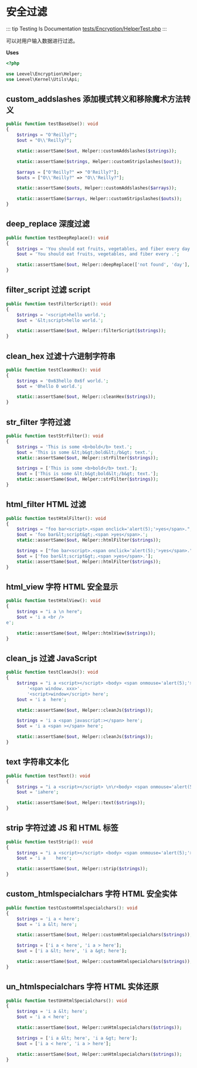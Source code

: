 # 安全过滤

::: tip Testing Is Documentation
[tests/Encryption/HelperTest.php](https://github.com/hunzhiwange/framework/blob/master/tests/Encryption/HelperTest.php)
:::

可以对用户输入数据进行过滤。

**Uses**

``` php
<?php

use Leevel\Encryption\Helper;
use Leevel\Kernel\Utils\Api;
```

## custom_addslashes 添加模式转义和移除魔术方法转义

``` php
public function testBaseUse(): void
{
    $strings = "O'Reilly?";
    $out = "O\\'Reilly?";

    static::assertSame($out, Helper::customAddslashes($strings));

    static::assertSame($strings, Helper::customStripslashes($out));

    $arrays = ["O'Reilly?" => "O'Reilly?"];
    $outs = ["O\\'Reilly?" => "O\\'Reilly?"];

    static::assertSame($outs, Helper::customAddslashes($arrays));

    static::assertSame($arrays, Helper::customStripslashes($outs));
}
```

## deep_replace 深度过滤

``` php
public function testDeepReplace(): void
{
    $strings = 'You should eat fruits, vegetables, and fiber every day.';
    $out = 'You should eat fruits, vegetables, and fiber every .';

    static::assertSame($out, Helper::deepReplace(['not found', 'day'], $strings));
}
```

## filter_script 过滤 script

``` php
public function testFilterScript(): void
{
    $strings = '<script>hello world.';
    $out = '&lt;script>hello world.';

    static::assertSame($out, Helper::filterScript($strings));
}
```

## clean_hex 过滤十六进制字符串

``` php
public function testCleanHex(): void
{
    $strings = '0x63hello 0x6f world.';
    $out = '0hello 0 world.';

    static::assertSame($out, Helper::cleanHex($strings));
}
```

## str_filter 字符过滤

``` php
public function testStrFilter(): void
{
    $strings = 'This is some <b>bold</b> text.';
    $out = 'This is some &lt;b&gt;bold&lt;/b&gt; text.';
    static::assertSame($out, Helper::strFilter($strings));

    $strings = ['This is some <b>bold</b> text.'];
    $out = ['This is some &lt;b&gt;bold&lt;/b&gt; text.'];
    static::assertSame($out, Helper::strFilter($strings));
}
```

## html_filter HTML 过滤

``` php
public function testHtmlFilter(): void
{
    $strings = "foo bar<script>.<span onclick='alert(5);'>yes</span>.";
    $out = 'foo bar&lt;script&gt;.<span >yes</span>.';
    static::assertSame($out, Helper::htmlFilter($strings));

    $strings = ["foo bar<script>.<span onclick='alert(5);'>yes</span>."];
    $out = ['foo bar&lt;script&gt;.<span >yes</span>.'];
    static::assertSame($out, Helper::htmlFilter($strings));
}
```

## html_view 字符 HTML 安全显示

``` php
public function testHtmlView(): void
{
    $strings = "i a \n here";
    $out = 'i a <br />
e';

    static::assertSame($out, Helper::htmlView($strings));
}
```

## clean_js 过滤 JavaScript

``` php
public function testCleanJs(): void
{
    $strings = "i a <script></script> <body> <span onmouse='alert(5);'></span>".
        '<span window. xxx>'.
        '<script>window</script> here';
    $out = 'i a  here';

    static::assertSame($out, Helper::cleanJs($strings));

    $strings = 'i a <span javascript:></span> here';
    $out = 'i a <span ></span> here';

    static::assertSame($out, Helper::cleanJs($strings));
}
```

## text 字符串文本化

``` php
public function testText(): void
{
    $strings = "i a <script></script> \n\r<body> <span onmouse='alert(5);'> here";
    $out = 'iahere';

    static::assertSame($out, Helper::text($strings));
}
```

## strip 字符过滤 JS 和 HTML 标签

``` php
public function testStrip(): void
{
    $strings = "i a <script></script> <body> <span onmouse='alert(5);'> here";
    $out = 'i a    here';

    static::assertSame($out, Helper::strip($strings));
}
```

## custom_htmlspecialchars 字符 HTML 安全实体

``` php
public function testCustomHtmlspecialchars(): void
{
    $strings = 'i a < here';
    $out = 'i a &lt; here';

    static::assertSame($out, Helper::customHtmlspecialchars($strings));

    $strings = ['i a < here', 'i a > here'];
    $out = ['i a &lt; here', 'i a &gt; here'];

    static::assertSame($out, Helper::customHtmlspecialchars($strings));
}
```

## un_htmlspecialchars 字符 HTML 实体还原

``` php
public function testUnHtmlSpecialchars(): void
{
    $strings = 'i a &lt; here';
    $out = 'i a < here';

    static::assertSame($out, Helper::unHtmlspecialchars($strings));

    $strings = ['i a &lt; here', 'i a &gt; here'];
    $out = ['i a < here', 'i a > here'];

    static::assertSame($out, Helper::unHtmlspecialchars($strings));
}
```
